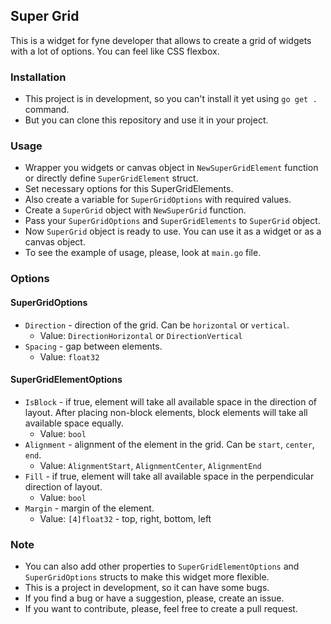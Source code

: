 ## Super Grid

This is a widget for fyne developer that allows to create a grid of widgets with a lot of options. You can feel like CSS flexbox. 

### Installation

- This project is in development, so you can't install it yet using `go get .` command.
- But you can clone this repository and use it in your project.


### Usage

- Wrapper you widgets or canvas object in `NewSuperGridElement` function or directly define `SuperGridElement` struct.
- Set necessary options for this SuperGridElements.
- Also create a variable for `SuperGridOptions` with required values.
- Create a `SuperGrid` object with `NewSuperGrid` function.
- Pass your `SuperGridOptions` and `SuperGridElements` to `SuperGrid` object.
- Now `SuperGrid` object is ready to use. You can use it as a widget or as a canvas object.
- To see the example of usage, please, look at `main.go` file.

### Options

#### SuperGridOptions

- `Direction` - direction of the grid. Can be `horizontal` or `vertical`.
    - Value: `DirectionHorizontal` or `DirectionVertical`
- `Spacing` - gap between elements.
    - Value: `float32`

#### SuperGridElementOptions

- `IsBlock` - if true, element will take all available space in the direction of layout. After placing non-block elements, block elements will take all available space equally.
    - Value: `bool`
- `Alignment` - alignment of the element in the grid. Can be `start`, `center`, `end`.
    - Value: `AlignmentStart`, `AlignmentCenter`, `AlignmentEnd`
- `Fill` - if true, element will take all available space in the perpendicular direction of layout.
    - Value: `bool`
- `Margin` - margin of the element.
    - Value: `[4]float32` - top, right, bottom, left

### Note

- You can also add other properties to `SuperGridElementOptions` and `SuperGridOptions` structs to make this widget more flexible.
- This is a project in development, so it can have some bugs.
- If you find a bug or have a suggestion, please, create an issue.
- If you want to contribute, please, feel free to create a pull request.
